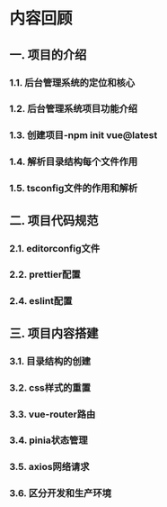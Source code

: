 # 内容回顾

## 一. 项目的介绍

### 1.1. 后台管理系统的定位和核心







### 1.2. 后台管理系统项目功能介绍







### 1.3. 创建项目-npm init vue@latest





### 1.4. 解析目录结构每个文件作用





### 1.5. tsconfig文件的作用和解析





## 二. 项目代码规范

### 2.1. editorconfig文件





### 2.2. prettier配置





### 2.4. eslint配置





## 三. 项目内容搭建

### 3.1. 目录结构的创建





### 3.2. css样式的重置





### 3.3. vue-router路由





### 3.4. pinia状态管理





### 3.5. axios网络请求





### 3.6. 区分开发和生产环境







